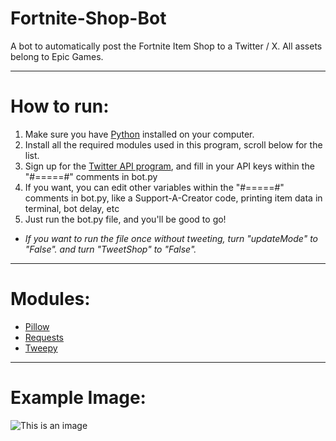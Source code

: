 # Fortnite-Shop-Bot
A bot to automatically post the Fortnite Item Shop to a Twitter / X. All assets belong to Epic Games.

--------------

# How to run:
1) Make sure you have [Python](https://www.python.org/downloads/) installed on your computer.
2) Install all the required modules used in this program, scroll below for the list.
3) Sign up for the [Twitter API program](https://developer.twitter.com/en/docs/platform-overview), and fill in your API keys within the "#=====#" comments in bot.py
4) If you want, you can edit other variables within the "#=====#" comments in bot.py, like a Support-A-Creator code, printing item data in terminal, bot delay, etc
5) Just run the bot.py file, and you'll be good to go!

* *If you want to run the file once without tweeting, turn "updateMode" to "False". and turn "TweetShop" to "False".*

--------------

# Modules:
- [Pillow](https://pillow.readthedocs.io/en/stable/)
- [Requests](https://docs.python-requests.org/en/latest/)
- [Tweepy](https://www.tweepy.org/)

--------------

# Example Image:
![This is an image](https://cdn.discordapp.com/attachments/926178688767258706/1171986334127239209/shop_2023-11-09.jpg?ex=655eac54&is=654c3754&hm=a548ba88e4497032d7671aaa27bb0bb3c3d363dbe7d63c0ec9d4e7aa49a352db&)
